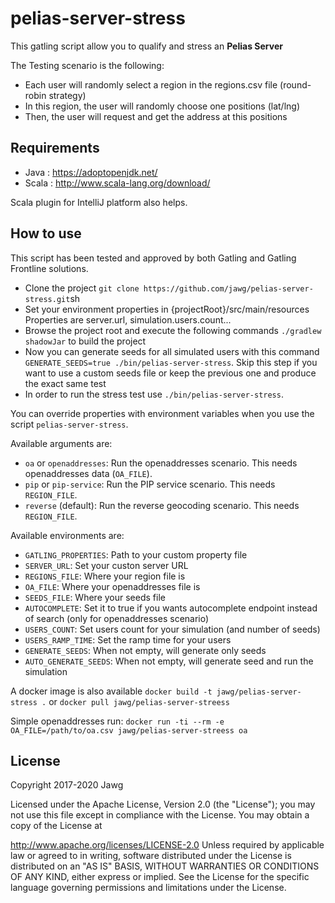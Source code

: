 # pelias-server-stress

This gatling script allow you to qualify and stress an **Pelias Server**

The Testing scenario is the following:

-   Each user will randomly select a region in the regions.csv file (round-robin strategy)
-   In this region, the user will randomly choose one positions (lat/lng)
-   Then, the user will request and get the address at this positions

## Requirements

-   Java : <https://adoptopenjdk.net/>
-   Scala : <http://www.scala-lang.org/download/>

Scala plugin for IntelliJ platform also helps.

## How to use

This script has been tested and approved by both Gatling and Gatling Frontline solutions.

-   Clone the project
    `git clone https://github.com/jawg/pelias-server-stress.git`sh
-   Set your environment properties in {projectRoot}/src/main/resources
    Properties are server.url, simulation.users.count...
-   Browse the project root and execute the following commands
    `./gradlew shadowJar` to build the project
-   Now you can generate seeds for all simulated users with this command `GENERATE_SEEDS=true ./bin/pelias-server-stress`. Skip this step if you want to use a custom seeds file or keep the previous one and produce the exact same test
-   In order to run the stress test use `./bin/pelias-server-stress`.

You can override properties with environment variables when you use the script `pelias-server-stress`.

Available arguments are:

-    `oa` or `openaddresses`: Run the openaddresses scenario. This needs openaddresses data (`OA_FILE`).
-    `pip` or `pip-service`: Run the PIP service scenario. This needs `REGION_FILE`.
-    `reverse` (default): Run the reverse geocoding scenario. This needs `REGION_FILE`.

Available environments are:

-    `GATLING_PROPERTIES`: Path to your custom property file
-    `SERVER_URL`: Set your custon server URL
-    `REGIONS_FILE`: Where your region file is
-    `OA_FILE`: Where your openaddresses file is
-    `SEEDS_FILE`: Where your seeds file
-    `AUTOCOMPLETE`: Set it to true if you wants autocomplete endpoint instead of search (only for openaddresses scenario)
-    `USERS_COUNT`: Set users count for your simulation (and number of seeds)
-    `USERS_RAMP_TIME`: Set the ramp time for your users
-    `GENERATE_SEEDS`: When not empty, will generate only seeds
-    `AUTO_GENERATE_SEEDS`: When not empty, will generate seed and run the simulation

A docker image is also available `docker build -t jawg/pelias-server-stress .` or `docker pull jawg/pelias-server-streess`

Simple openaddresses run: `docker run -ti --rm -e OA_FILE=/path/to/oa.csv jawg/pelias-server-streess oa`

## License

Copyright 2017-2020 Jawg

Licensed under the Apache License, Version 2.0 (the "License"); you may not use this file except in compliance with the License. You may obtain a copy of the License at

   <http://www.apache.org/licenses/LICENSE-2.0>
Unless required by applicable law or agreed to in writing, software distributed under the License is distributed on an "AS IS" BASIS, WITHOUT WARRANTIES OR CONDITIONS OF ANY KIND, either express or implied. See the License for the specific language governing permissions and limitations under the License.
